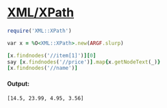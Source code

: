 [1]: https://rosettacode.org/wiki/XML/XPath

# [XML/XPath][1]

```ruby
require('XML::XPath')

var x = %O<XML::XPath>.new(ARGF.slurp)

[x.findnodes('//item[1]')][0]
say [x.findnodes('//price')].map{x.getNodeText(_)}
[x.findnodes('//name')]
```

#### Output:
```
[14.5, 23.99, 4.95, 3.56]
```
